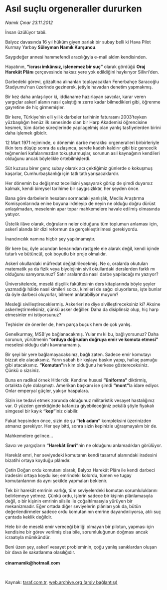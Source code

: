 # Asıl suçlu orgeneraller dururken

*Namık Çınar 23.11.2012*

<div class="yazi"><p>İnsan üzülüyor tabii.</p>
<p>Balyoz davasında 16 yıl hüküm giyen parlak bir subay belli ki Hava Pilot Kurmay Yarbay <b>Süleyman Namık Kurşuncu</b>.</p>
<p>Saygıdeğer annesi hanımefendi aracılığıyla e-mail aldım kendisinden.</p>
<p>Hayatının, <b>“icrası imkânsız, işlenemez bir suç”</b> olarak gördüğü <b>Oraj Harekât Plânı</b> çerçevesinde haksız yere yok edildiğini haykırıyor Silivri’den.</p>
<p>Darbedeki görevi, gözaltına alınanları toplayacakları Fenerbahçe Saracoğlu Stadyumu’nun üzerinde gezinerek, jetiyle havadan denetim yapmakmış.</p>
<p>Bir kez daha anlaşılıyor ki, iddianame hazırlayan savcılar, karar veren yargıçlar askerî alanın nasıl çalıştığını zerre kadar bilmedikleri gibi, öğrenme gayretine de hiç girmemişler.</p>
<p>Bir kere, Türkiye’nin elli yıllık darbeler tarihinin faturasını 2003’teyken yüzbaşılığın henüz ilk senesinde olan bir Harp Akademisi öğrencisine kesmek, tüm darbe süreçlerinde yapılagelmiş olan yanlış tasfiyelerden birini daha işlemek gibidir.</p>
<p>12 Mart 1971 rejiminde, o dönemin darbe meraklısı orgeneralleri birbirleriyle ilkin ters düşüp sonra da uzlaşınca, şerefe kadeh kaldırır gibi biz gencecik teğmenleri kafalarımızdan tokuşturmuşlar, sorunun asıl kaynağının kendileri olduğunu ancak böylelikle örtebilmişlerdi.</p>
<p>Süt kuzusu birer genç subay olarak acı çektiğimiz günlerde o kokuşmuş kaşarlar, Cumhurbaşkanlığı için tatlı tatlı yarışacaklardır.</p>
<p>Her dönemin bu değişmez tecellisini yaşayarak görüp de şimdi duyarsız kalmak, kendi bireysel tarihime bir saygısızlıktır, her şeyden önce.</p>
<p>Bana göre darbelerin hesabını sormadaki yanlışlık, Meclis Araştırma Komisyonlarında enine boyuna irdeleyip de neyin ne olduğu doğru dürüst anlaşılmadan, meselenin apar topar mahkemelere havale edilmiş olmasında yatıyor.</p>
<p>Üstelik ilâve olarak, doğruların neler olduğunu tüm toplumun anlaması için, askerî alanda bir dizi reformun da gerçekleştirilmesi gerekiyordu.</p>
<p>İnandırıcılık namına hiçbir şey yapılmamıştır.</p>
<p>Bir kere bu, öyle ucundan kenarından rastgele ele alarak değil, kendi içinde tutarlı ve bütüncül, çok boyutlu bir proje olmalıdır.</p>
<p>Askerî okullardaki müfredat değiştirilecekmiş. Ne o, oralarda okutulan matematik ya da fizik veya biyolojinin sivil okullardaki derslerden farklı mı olduğunu sanıyorsunuz? Satır aralarında nasıl darbe yapılacağı mı yazıyor?</p>
<p>Üniversitelerde, meselâ dişçilik fakültesinin ders kitaplarında böyle şeyler yazmadığı hâlde nasıl kimileri solcu, kimileri de sağcı oluyorlarsa, işte bunlar da öyle darbeci oluyorlar, bilmem anlatabiliyor muyum?</p>
<p>Mesleği sivilleştireceklermiş. Askerleri ne diye sivilleştireceksiniz ki? Aksine askerleştirmelisiniz, çünkü asker değiller. Daha da disiplinsiz olup, hiç harp etmesinler mi istiyorsunuz?</p>
<p>Teşhisler de öneriler de, hem parça buçuk hem de çok yanlış.</p>
<p>Genelkurmay, MSB’ye bağlanacakmış. Yular mı ki bu, bağlıyorsunuz? Daha sorunun, yürütmenin <b>“orduya doğrudan doğruya emir ve komuta etmesi”</b> meselesi olduğu dahi kavranamamış.</p>
<p>Bir şeyi bir yere bağlamayacaksınız, bağlı zaten. Sadece emir komutayı bizzat ele alacaksınız. Yarın sabah bir kışlaya baskın yapıp, hallaç pamuğu gibi atacaksınız. <b>“Komutan”</b>ın kim olduğunu herkese göstereceksiniz. Çünkü o sizsiniz.</p>
<p>Buna en radikal örnek Hitler’dir. Kendine hususi <b>“üniforma”</b> diktirmiş, ortalıkta öyle dolaşmıştı. Amerikan başkanı ise şimdi <b>“mont”</b>la idare ediyor. Onlar emperyal güçler, yakışır haspalara. </p>
<p>Sizin ise tedavi etmek zorunda olduğunuz militaristik vesayet hastalığınız var. O yüzden gerektiğinde kafanıza giyebileceğiniz pekâlâ şöyle fiyakalı simgesel bir kayık <b>“kep”</b>iniz olabilir.</p>
<p>Fakat hepsinden önce, sizin de şu <b>“tek adam”</b> kompleksini üzerinizden atmanız gerekiyor. Her şey bitti, sonra sizin kepinizle uğraşmayalım bir de.</p>
<p>Mahkemelere gelince...</p>
<p>Savcı ve yargıçların <b>“Harekât Emri”</b>nin ne olduğunu anlamadıkları görülüyor.</p>
<p>Harekât emri, her seviyedeki komutanın kendi tasarruf alanındaki iradesini bizatihi ortaya koyduğu plânıdır.</p>
<p>Çetin Doğan ordu komutanı olarak, Balyoz Harekât Plânı ile kendi darbeci iradesini ortaya koydu ise; emrindeki kolordu, tümen ve tugay komutanlarının da aynı şekilde yapmaları beklenir.</p>
<p>Tek bir harekât emrinin varlığı, tüm seviyelerdeki komutan sorumluluklarını belirlemeye yetmez. Çünkü ordu, işlerin sadece bir kişinin plânlamasıyla değil, o bir kişinin emrinin silsile ile çoğaltılmasıyla yürüyen bir mekanizmadır. Eğer ortada diğer seviyelerin plânları yok da, bütün değerlendirmeler sadece ordu komutanının emrine dayandırılıyorsa, atılı suç çantada keklik değildir.</p>
<p>Hele bir de meselâ emir vereceği birliği olmayan bir pilotun, yapması için kendisine bir görev verilmiş olsa bile, sorumluluğunun doğması ancak icraatıyla mümkündür. </p>
<p>Beni üzen şey, askerî vesayet probleminin, çoğu yanlış sanıklardan oluşan bir dava ile sakatlanma olasılığıdır.<br/><br/><b>cinarnamik@hotmail.com</b></p>
<p> </p>
</div>

Kaynak: [taraf.com.tr](http://www.taraf.com.tr/namik-cinar/makale-asil-suclu-orgeneraller-dururken.htm), [web.archive.org (arşiv bağlantısı)](http://web.archive.org/web/20131107152134/http://www.taraf.com.tr/namik-cinar/makale-asil-suclu-orgeneraller-dururken.htm)
